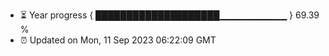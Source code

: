 - ⏳ Year progress { ████████████████████▁▁▁▁▁▁▁▁▁▁ } 69.39 %
- ⏰ Updated on Mon, 11 Sep 2023 06:22:09 GMT

